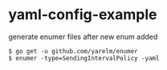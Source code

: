 # yaml-config-example

generate enumer files after new enum added
```
$ go get -u github.com/yarelm/enumer
$ enumer -type=SendingIntervalPolicy -yaml
```

